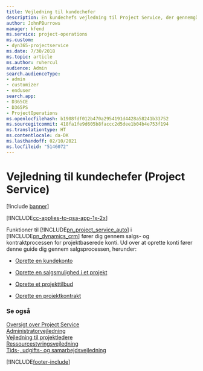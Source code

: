 ```yaml
---
title: Vejledning til kundechefer
description: En kundechefs vejledning til Project Service, der gennemgår salgs- og kontraktprocessen for projektbaserede konti
author: JohnPBurrows
manager: kfend
ms.service: project-operations
ms.custom:
- dyn365-projectservice
ms.date: 7/30/2018
ms.topic: article
ms.author: ruhercul
audience: Admin
search.audienceType:
- admin
- customizer
- enduser
search.app:
- D365CE
- D365PS
- ProjectOperations
ms.openlocfilehash: b1908fdf012b470a2954191d4428a58241b33752
ms.sourcegitcommit: 418fa1fe9d605b8faccc2d5dee1b04b4e753f194
ms.translationtype: HT
ms.contentlocale: da-DK
ms.lasthandoff: 02/10/2021
ms.locfileid: "5146072"
---
```

# <a name="account-manager-guide-project-service"></a>Vejledning til kundechefer (Project Service)

[!include [banner](../includes/psa-now-project-operations.md)]

[!INCLUDE[cc-applies-to-psa-app-1x-2x](../includes/cc-applies-to-psa-app-1x-2x.md)]

Funktioner til [!INCLUDE[pn_project_service_auto](../includes/pn-project-service-auto.md)] i [!INCLUDE[pn_dynamics_crm](../includes/pn-dynamics-crm.md)] fører dig gennem salgs- og kontraktprocessen for projektbaserede konti. Ud over at oprette konti fører denne guide dig gennem salgsprocessen, herunder:  
  
-   [Oprette en kundekonto](../psa/create-customer-account.md)  
  
-   [Oprette en salgsmulighed i et projekt](../psa/create-project-opportunity.md)  
  
-   [Oprette et projekttilbud](../psa/create-project-quote.md)  
  
-   [Oprette en projektkontrakt](../psa/create-project-contract.md)  
  
  
### <a name="see-also"></a>Se også  
 [Oversigt over Project Service](../psa/overview.md)   
 [Administratorvejledning](../psa/admin-guide.md)   
 [Vejledning til projektledere](../psa/project-manager-guide.md)   
 [Ressourcestyringsvejledning](../psa/resource-manager-guide.md)   
 [Tids-, udgifts- og samarbejdsvejledning](../psa/time-expense-collaboration-guide.md)


[!INCLUDE[footer-include](../includes/footer-banner.md)]